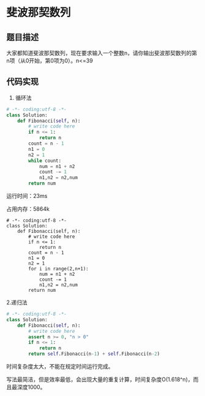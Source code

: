 # 斐波那契数列


## 题目描述

大家都知道斐波那契数列，现在要求输入一个整数n，请你输出斐波那契数列的第n项（从0开始，第0项为0）。n<=39 


## 代码实现

1. 循环法
```python
# -*- coding:utf-8 -*-
class Solution:
    def Fibonacci(self, n):
        # write code here
        if n <= 1:
            return n
        count = n - 1
        n1 = 0
        n2 = 1
        while count:
            num = n1 + n2
            count -= 1
            n1,n2 = n2,num
        return num
```
运行时间：23ms

占用内存：5864k

```
# -*- coding:utf-8 -*-
class Solution:
    def Fibonacci(self, n):
        # write code here
        if n <= 1:
            return n
        count = n - 1
        n1 = 0
        n2 = 1
        for i in range(2,n+1):
            num = n1 + n2
            count -= 1
            n1,n2 = n2,num
        return num
```


2.递归法
```python
# -*- coding:utf-8 -*-
class Solution:
    def Fibonacci(self, n):
        # write code here
        assert n >= 0, "n > 0"
        if n <= 1:
            return n
        return self.Fibonacci(n-1) + self.Fibonacci(n-2)
```
时间复杂度太大，不能在规定时间运行完成。

写法最简洁，但是效率最低，会出现大量的重复计算，时间复杂度O(1.618^n)，而且最深度1000。

